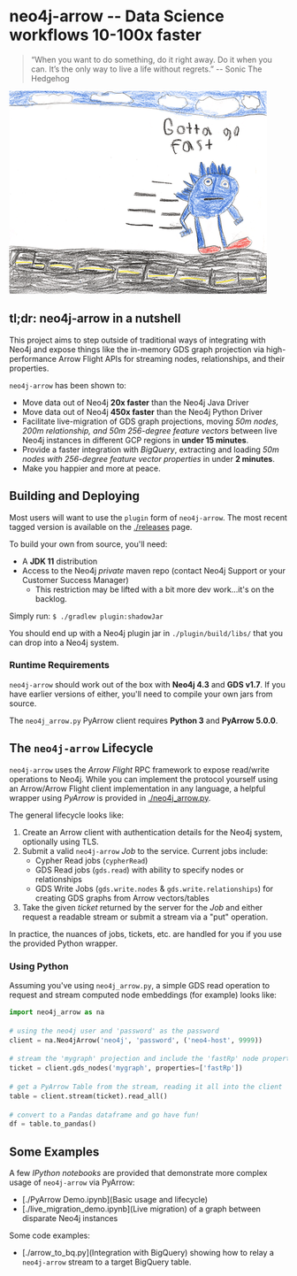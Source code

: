 # neo4j-arrow -- Data Science workflows 10-100x faster

> “When you want to do something, do it right away. Do it when you can.
> It’s the only way to live a life without regrets.”
>   -- Sonic The Hedgehog

![gotta-go-fast](./fast.gif)

## tl;dr: neo4j-arrow in a nutshell

This project aims to step outside of traditional ways of integrating with Neo4j and expose things like the in-memory GDS graph projection via high-performance Arrow Flight APIs for streaming nodes, relationships, and their properties.

`neo4j-arrow` has been shown to:
* Move data out of Neo4j **20x faster** than the Neo4j Java Driver
* Move data out of Neo4j **450x faster** than the Neo4j Python Driver
* Facilitate live-migration of GDS graph projections, moving _50m
  nodes, 200m relationship, and 50m 256-degree feature vectors_
  between live Neo4j instances in different GCP regions in **under 15
  minutes**.
* Provide a faster integration with *BigQuery*, extracting and loading
  _50m nodes with 256-degree feature vector properties_ in under **2
  minutes**.
* Make you happier and more at peace.

## Building and Deploying

Most users will want to use the `plugin` form of `neo4j-arrow`. The
most recent tagged version is available on the [./releases](Releases)
page.

To build your own from source, you'll need:

* A **JDK 11** distribution
* Access to the Neo4j _private_ maven repo (contact Neo4j Support or
  your Customer Success Manager)
  - This restriction may be lifted with a bit more dev work...it's on
    the backlog.

Simply run: `$ ./gradlew plugin:shadowJar`

You should end up with a Neo4j plugin jar in `./plugin/build/libs/`
that you can drop into a Neo4j system.

### Runtime Requirements

`neo4j-arrow` should work out of the box with **Neo4j 4.3** and **GDS
v1.7**. If you have earlier versions of either, you'll need to compile
your own jars from source.

The `neo4j_arrow.py` PyArrow client requires **Python 3** and
**PyArrow 5.0.0**.

## The `neo4j-arrow` Lifecycle

`neo4j-arrow` uses the *Arrow Flight* RPC framework to expose
read/write operations to Neo4j. While you can implement the protocol
yourself using an Arrow/Arrow Flight client implementation in any
language, a helpful wrapper using *PyArrow* is provided in
[./neo4j_arrow.py](neo4j_arrow.py).

The general lifecycle looks like:

1. Create an Arrow client with authentication details for the Neo4j
   system, optionally using TLS.
2. Submit a valid `neo4j-arrow` *Job* to the service. Current jobs
   include:
   - Cypher Read jobs (`cypherRead`)
   - GDS Read jobs (`gds.read`) with ability to specify nodes or
     relationships
   - GDS Write Jobs (`gds.write.nodes` & `gds.write.relationships`)
     for creating GDS graphs from Arrow vectors/tables
3. Take the given *ticket* returned by the server for the *Job* and
   either request a readable stream or submit a stream via a "put"
   operation.

In practice, the nuances of jobs, tickets, etc. are handled for you if
you use the provided Python wrapper.

### Using Python

Assuming you've using `neo4j_arrow.py`, a simple GDS read operation to
request and stream computed node embeddings (for example) looks like:

```python
import neo4j_arrow as na

# using the neo4j user and 'password' as the password
client = na.Neo4jArrow('neo4j', 'password', ('neo4-host', 9999))

# stream the 'mygraph' projection and include the 'fastRp' node properties
ticket = client.gds_nodes('mygraph', properties=['fastRp'])

# get a PyArrow Table from the stream, reading it all into the client
table = client.stream(ticket).read_all()

# convert to a Pandas dataframe and go have fun!
df = table.to_pandas()
```

## Some Examples

A few *IPython notebooks* are provided that demonstrate more complex
usage of `neo4j-arrow` via PyArrow:

* [./PyArrow Demo.ipynb](Basic usage and lifecycle)
* [./live_migration_demo.ipynb](Live migration) of a graph between
  disparate Neo4j instances

Some code examples:

* [./arrow_to_bq.py](Integration with BigQuery) showing how to relay a
  `neo4j-arrow` stream to a target BigQuery table.

